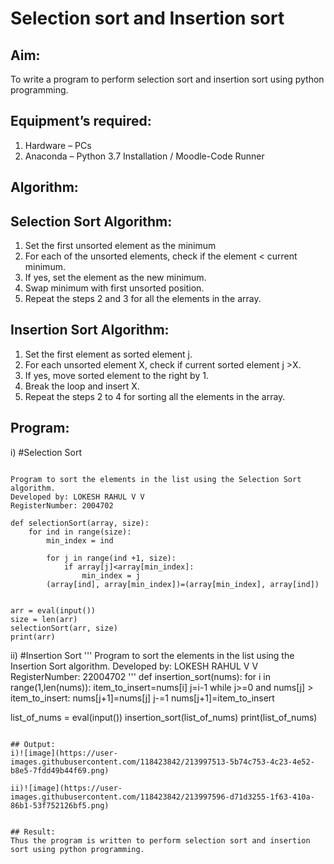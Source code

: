 # Selection sort and Insertion sort
## Aim:
To write a program to perform selection sort and insertion sort using python programming.
## Equipment’s required:
1.	Hardware – PCs
2.	Anaconda – Python 3.7 Installation / Moodle-Code Runner
## Algorithm:
## Selection Sort Algorithm:
1.	Set the first unsorted element as the minimum
2.	For each of the unsorted elements, check if the element < current minimum.
3.	If yes, set the element as the new minimum.
4.	Swap minimum with first unsorted position.
5.	Repeat the steps 2 and 3 for all the elements in the array.
## Insertion Sort Algorithm:
1.	Set the first element as sorted element j.
2.	For each unsorted element X, check if current sorted element j >X.
3.	If yes, move sorted element to the right by 1.
4.	Break the loop and insert X.
5.	Repeat the steps 2 to 4 for sorting all the elements in the array.
## Program:
i)	#Selection Sort
```

Program to sort the elements in the list using the Selection Sort algorithm.
Developed by: LOKESH RAHUL V V
RegisterNumber: 2004702

def selectionSort(array, size):
    for ind in range(size):
        min_index = ind
        
        for j in range(ind +1, size):
            if array[j]<array[min_index]:
                min_index = j
        (array[ind], array[min_index])=(array[min_index], array[ind])
        
    
arr = eval(input())
size = len(arr)
selectionSort(arr, size)
print(arr)

```
ii)	#Insertion Sort
''' 
Program to sort the elements in the list using the Insertion Sort algorithm.
Developed by: LOKESH RAHUL V V
RegisterNumber: 22004702
'''
def insertion_sort(nums):
    for i in range(1,len(nums)):
        item_to_insert=nums[i]
        j=i-1
        while j>=0 and nums[j] > item_to_insert:
            nums[j+1]=nums[j]
            j-=1
            nums[j+1]=item_to_insert
            
list_of_nums = eval(input())
insertion_sort(list_of_nums)
print(list_of_nums)

```

## Output:
i)![image](https://user-images.githubusercontent.com/118423842/213997513-5b74c753-4c23-4e52-b8e5-7fdd49b44f69.png)

ii)![image](https://user-images.githubusercontent.com/118423842/213997596-d71d3255-1f63-410a-86b1-53f752126bf5.png)


## Result:
Thus the program is written to perform selection sort and insertion sort using python programming.
